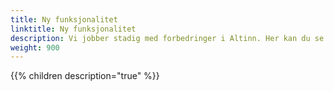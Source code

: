```yaml
---
title: Ny funksjonalitet
linktitle: Ny funksjonalitet
description: Vi jobber stadig med forbedringer i Altinn. Her kan du se hva vi har gjort og hva som er planlagt å gjøre fremover. 
weight: 900
---
```


{{% children description="true" %}}
